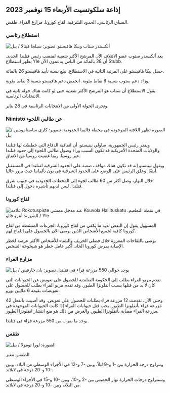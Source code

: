 ## إذاعة سلكوتسيت الأربعاء 15 نوفمبر 2023

السباق الرئاسي. الحدود الشرقية. لقاح كورونا. مزارع الفراء. طقس.

### استطلاع رئاسي

![ألكسندر ستاب وبيكا هافيستو. تصوير: سيلجا فيتالا / ييل](https://images.cdn.yle.fi/image/upload/c_crop,h_3188,w_5668,x_0,y_327/ar_1.7777777777777777,c_fill,g_faces,h_675,w_1200/dpr_1.0/q_auto:eco/f_auto/fl_lossy/v1698912813/39-11947566543595173663)

يعد ألكسندر ستوب عضو الائتلاف الآن المرشح الأكثر شعبية لمنصب رئيس فنلندا الجديد. يظهر استطلاع Yle أن 28 بالمائة من الناس يدعمون الآن Stubb.

حصل بيكا هافيستو على المرتبة الثانية في الاستطلاع. تبلغ نسبة تأييد هافيستو 26 بالمائة.

وزاد دعم ستوب بنسبة 6 نقاط مئوية. انخفض دعم هافيستو بنسبة 3 نقاط مئوية.

يقول الاستطلاع أن ستاب هو المرشح الأكثر شعبية حتى لو كانت هناك جولة ثانية في الانتخابات الرئاسية.

وتجرى الجولة الأولى من الانتخابات الرئاسية في 28 يناير.

### Niinistö عن طالبي اللجوء

![الصورة تظهر اللافتة الموجودة في محطة فاليما الحدودية. تصوير: كاري ساستاموينين / ييل](https://images.cdn.yle.fi/image/upload/c_crop,h_2908,w_5178,x_0,y_0/ar_1.7777777777777777,c_fill,g_faces,h_675,w_1200/dpr_1.0/q_auto:eco/f_auto/fl_lossy/v1699908638/39-120003165528559efc2b)

ويقدر رئيس الجمهورية، ساولي نينيستو، أن اتفاقية الدفاع التي خططت لها فنلندا والولايات المتحدة الأمريكية قد تكون السبب وراء وصول طالبي اللجوء إلى حدود فنلندا عبر روسيا. ربما غضبت روسيا من الاتفاق.

ويقول نينيستو إنه قد تكون هناك مواقف صعبة على الحدود الشرقية لفنلندا في المستقبل أيضًا. وعلق الرئيس على الوضع على الحدود الشرقية في بون بألمانيا حيث يزور حاليا.

خلال النهار، وصل أكثر من 60 طالب لجوء إلى المحطات الحدودية في جنوب شرق فنلندا. ليس لديهم تأشيرة دخول إلى فنلندا.

### لقاح كورونا

![علامة Rokotuspiste عند مدخل ممشى Kouvola Hallituskatu في نقطة التطعيم. الصورة: أنترو فالو / Yle](https://images.cdn.yle.fi/image/upload/c_crop,h_3247,w_5773,x_0,y_601/ar_1.7777777777777777,c_fill,g_faces,h_675,w_1200/dpr_1.0/q_auto:eco/f_auto/fl_lossy/v1699867130/39-11997076551e51acfff3)

المسؤول يقول إن البعض لديه ما يكفي من لقاح كورونا. الجرعات المنشطة من لقاح كورونا كافية لجميع الأشخاص الذين يوصى الآن بالحصول على اللقاح لهم.

يوصى باللقاحات المعززة خلال فصلي الخريف والشتاء للأشخاص الأكثر عرضة لخطر الإصابة بمرض كورونا الحاد. أكبر عامل خطر هو شيخوخة الشخص.

### مزارع الفراء

![يوجد حوالي 550 مزرعة فراء في فنلندا. تصوير: يان جارفينن / ييل](https://images.cdn.yle.fi/image/upload/c_crop,h_4597,w_8174,x_18,y_0/ar_1.7777777777777777,c_fill,g_faces,h_675,w_1200/dpr_1.0/q_auto:eco/f_auto/fl_lossy/v1696520468/39-1181997651ed401620a0)

تقدم مربو الفراء بطلب إلى الحكومة الفنلندية للحصول على تعويض عن الحيوانات التي كان لا بد من قتلها بسبب أنفلونزا الطيور. وقد تقدم مربو الفراء بطلب للحصول على تعويضات بقيمة 6 ملايين يورو.

وحتى الآن، تقدمت 12 مزرعة فراء بطلبات للحصول على تعويض. وقد أصيبت بالفعل 42 مزرعة فراء بأنفلونزا الطيور. يجب قتل حيوانات الفراء إذا كانت الحيوانات الموجودة في مزرعة الفراء مصابة بأنفلونزا الطيور. والغرض من ذلك هو منع انتشار انفلونزا الطيور.

يوجد ما يقرب من 550 مزرعة فراء في فنلندا.

### طقس

![ الصورة: لورا تومولا / ييل](https://images.cdn.yle.fi/image/upload/c_crop,h_1080,w_1919,x_0,y_0/ar_1.7777777777777777,c_fill,g_faces,h_675,w_1200/dpr_1.0/q_auto:eco/f_auto/fl_lossy/v1700050702/39-12009776554b6f9117dc)

الطقس مغبر.

وتتراوح درجة الحرارة بين -1 و-9 ليلاً، وبين -7 و-12 في الأجزاء الوسطى من البلاد، وبين -10 و-20 درجة في لابلاند.

وستتراوح درجات الحرارة نهار الخميس بين -2 و-10، وبين -10 و-15 في الأجزاء الوسطى من البلاد، وبين -10 و-20 درجة في لابلاند.